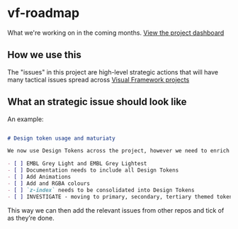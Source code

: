 # vf-roadmap

What we're working on in the coming months. [View the project dashboard](https://github.com/visual-framework/vf-roadmap/projects/1)

## How we use this

The "issues" in this project are high-level strategic actions that will have many tactical issues spread across [Visual Framework projects](https://github.com/visual-framework)

## What an strategic issue should look like

An example:

```md

# Design token usage and maturiaty

We now use Design Tokens across the project, however we need to enrich them and improve the documtentation.

- [ ] EMBL Grey Light and EMBL Grey Lightest 
- [ ] Documentation needs to include all Design Tokens 
- [ ] Add Animations
- [ ] Add and RGBA colours
- [ ] `z-index` needs to be consolidated into Design Tokens
- [ ] INVESTIGATE - moving to primary, secondary, tertiary themed tokens so we don't rely on `color`. 

```

This way we can then add the relevant issues from other repos and tick of as they’re done.
